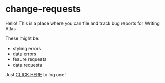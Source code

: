 # change-requests

Hello! This is a place where you can file and track bug reports for Writing Atlas

These might be:

* styling errors
* data errors
* feaure requests
* data requests

Just [CLICK HERE](https://github.com/writingatlas/change-requests/issues) to log one!
